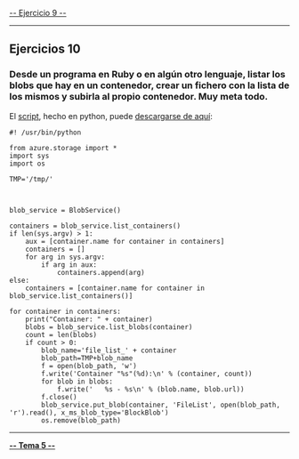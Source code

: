[-- Ejercicio 9 --](./ejercicio09.md)

------------------

## Ejercicios 10

### Desde un programa en Ruby o en algún otro lenguaje, listar los blobs que hay en un contenedor, crear un fichero con la lista de los mismos y subirla al propio contenedor. Muy meta todo.

El [script](./scripts/list_containers.py), hecho en python, puede [descargarse de aquí](./scripts/list_containers.py):

```
#! /usr/bin/python

from azure.storage import *
import sys
import os

TMP='/tmp/'



blob_service = BlobService()

containers = blob_service.list_containers()
if len(sys.argv) > 1:
	aux = [container.name for container in containers]
	containers = []
	for arg in sys.argv:
		if arg in aux:
			containers.append(arg)
else:
	containers = [container.name for container in blob_service.list_containers()]

for container in containers:
	print("Container: " + container)
	blobs = blob_service.list_blobs(container)
	count = len(blobs)
	if count > 0:
		blob_name='file_list_' + container
		blob_path=TMP+blob_name
		f = open(blob_path, 'w')
		f.write('Container "%s"(%d):\n' % (container, count))
		for blob in blobs:
			f.write('	%s - %s\n' % (blob.name, blob.url))
		f.close()
		blob_service.put_blob(container, 'FileList', open(blob_path, 'r').read(), x_ms_blob_type='BlockBlob')
		os.remove(blob_path)
```

------------------

[**-- Tema 5 --**](../Tema5)
